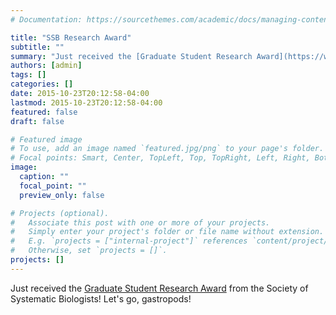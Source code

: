```yaml
---
# Documentation: https://sourcethemes.com/academic/docs/managing-content/

title: "SSB Research Award"
subtitle: ""
summary: "Just received the [Graduate Student Research Award](https://www.systbio.org/graduate-student-research-awards.html) from the Society of Systematic Biologists! Let's go, gastropods!"
authors: [admin]
tags: []
categories: []
date: 2015-10-23T20:12:58-04:00
lastmod: 2015-10-23T20:12:58-04:00
featured: false
draft: false

# Featured image
# To use, add an image named `featured.jpg/png` to your page's folder.
# Focal points: Smart, Center, TopLeft, Top, TopRight, Left, Right, BottomLeft, Bottom, BottomRight.
image:
  caption: ""
  focal_point: ""
  preview_only: false

# Projects (optional).
#   Associate this post with one or more of your projects.
#   Simply enter your project's folder or file name without extension.
#   E.g. `projects = ["internal-project"]` references `content/project/deep-learning/index.md`.
#   Otherwise, set `projects = []`.
projects: []
---
```


Just received the [Graduate Student Research Award](https://www.systbio.org/graduate-student-research-awards.html) from the Society of Systematic Biologists! Let's go, gastropods!
